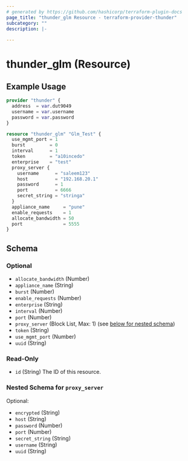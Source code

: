```yaml
---
# generated by https://github.com/hashicorp/terraform-plugin-docs
page_title: "thunder_glm Resource - terraform-provider-thunder"
subcategory: ""
description: |-
  
---
```


# thunder_glm (Resource)



## Example Usage

```terraform
provider "thunder" {
  address  = var.dut9049
  username = var.username
  password = var.password
}

resource "thunder_glm" "Glm_Test" {
  use_mgmt_port = 1
  burst         = 0
  interval      = 1
  token         = "a10incedo"
  enterprise    = "test"
  proxy_server {
    username      = "saleem123"
    host          = "192.168.20.1"
    password      = 1
    port          = 6666
    secret_string = "stringa"
  }
  appliance_name     = "pune"
  enable_requests    = 1
  allocate_bandwidth = 50
  port               = 5555
}
```

<!-- schema generated by tfplugindocs -->
## Schema

### Optional

- `allocate_bandwidth` (Number)
- `appliance_name` (String)
- `burst` (Number)
- `enable_requests` (Number)
- `enterprise` (String)
- `interval` (Number)
- `port` (Number)
- `proxy_server` (Block List, Max: 1) (see [below for nested schema](#nestedblock--proxy_server))
- `token` (String)
- `use_mgmt_port` (Number)
- `uuid` (String)

### Read-Only

- `id` (String) The ID of this resource.

<a id="nestedblock--proxy_server"></a>
### Nested Schema for `proxy_server`

Optional:

- `encrypted` (String)
- `host` (String)
- `password` (Number)
- `port` (Number)
- `secret_string` (String)
- `username` (String)
- `uuid` (String)


